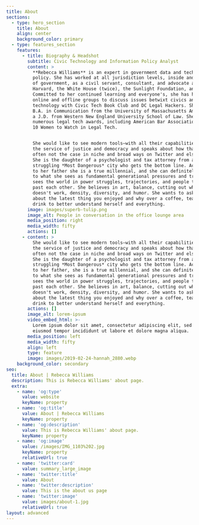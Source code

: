 ```yaml
---
title: About
sections:
  - type: hero_section
    title: About
    align: center
    background_color: primary
  - type: features_section
    features:
      - title: Biography & Headshot
        subtitle: Civic Technology and Information Policy Analyst
        content: >
          **Rebecca Williams** is an expert in government data and technology
          policy. She has worked at all jurisdiction levels, inside and outside
          of government, as a civil servant, consultant, and advocate at
          Harvard, the White House (twice), the Sunlight Foundation, and more.
          Committed to her continued learning and everyone's, she has hosted
          online and offline groups to discuss issues betwixt civics and
          technology with Civic Tech Book Club and DC Legal Hackers. She holds a
          B.A. in Communication from the University of Massachusetts Amherst and
          a J.D. from Western New England University School of Law. She has won
          numerous legal tech awards, including American Bar Association's first
          10 Women to Watch in Legal Tech.


          She would like to see modern tools–with all their capabilities–used in
          the service of justice and democracy and speaks about how that is too
          often not the case in niche and broad ways on Twitter and elsewhere.
          She is the daughter of a psychologist and tax attorney from a
          struggling *Most Dangerous* city who gets the bottom line. According
          to her father she is a true millennial, and she can definitely attest
          to what she sees as fundamental generational pressures and trends. She
          sees the world in power struggles, trajectories, and people talking
          past each other. She believes in art, balance, cutting out what
          doesn't work, density, diversity, and humor. She wants to ask you
          about the latest thing you enjoyed and why over a coffee, tea, or a
          drink to better understand herself and everything.
        image: images/superb-tulip.png
        image_alt: People in conversation in the office lounge area
        media_position: right
        media_width: fifty
        actions: []
      - content: >
          She would like to see modern tools–with all their capabilities–used in
          the service of justice and democracy and speaks about how that is too
          often not the case in niche and broad ways on Twitter and elsewhere.
          She is the daughter of a psychologist and tax attorney from a
          struggling *Most Dangerous* city who gets the bottom line. According
          to her father, she is a true millennial, and she can definitely attest
          to what she sees as fundamental generational pressures and trends. She
          sees the world in power struggles, trajectories, and people talking
          past each other. She believes in art, balance, cutting out what
          doesn't work, density, diversity, and humor. She wants to ask you
          about the latest thing you enjoyed and why over a coffee, tea, or a
          drink to better understand herself and everything.
        actions: []
        image_alt: lorem-ipsum
        video_embed_html: >-
          Lorem ipsum dolor sit amet, consectetur adipiscing elit, sed do
          eiusmod tempor incididunt ut labore et dolore magna aliqua.
        media_position: left
        media_width: fifty
        align: left
        type: feature
        image: images/2019-02-24-hannah_2880.webp
    background_color: secondary
seo:
  title: About | Rebecca Williams
  description: This is Rebecca Williams' about page.
  extra:
    - name: 'og:type'
      value: website
      keyName: property
    - name: 'og:title'
      value: About | Rebecca Williams
      keyName: property
    - name: 'og:description'
      value: This is Rebecca Williams' about page.
      keyName: property
    - name: 'og:image'
      value: /images/IMG_1103%202.jpg
      keyName: property
      relativeUrl: true
    - name: 'twitter:card'
      value: summary_large_image
    - name: 'twitter:title'
      value: About
    - name: 'twitter:description'
      value: This is the about us page
    - name: 'twitter:image'
      value: images/about-1.jpg
      relativeUrl: true
layout: advanced
---
```

